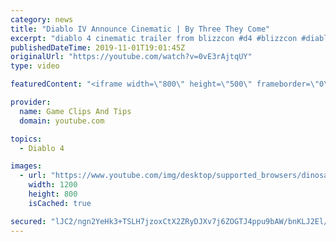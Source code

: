 ```yaml
---
category: news
title: "Diablo IV Announce Cinematic | By Three They Come"
excerpt: "diablo 4 cinematic trailer from blizzcon #d4 #blizzcon #diablo."
publishedDateTime: 2019-11-01T19:01:45Z
originalUrl: "https://youtube.com/watch?v=0vE3rAjtqUY"
type: video

featuredContent: "<iframe width=\"800\" height=\"500\" frameborder=\"0\" src=\"https://www.youtube.com/embed/0vE3rAjtqUY\" allow=\"accelerometer; autoplay; encrypted-media; gyroscope; picture-in-picture\" allowfullscreen></iframe>"

provider:
  name: Game Clips And Tips
  domain: youtube.com

topics:
  - Diablo 4

images:
  - url: "https://www.youtube.com/img/desktop/supported_browsers/dinosaur.png"
    width: 1200
    height: 800
    isCached: true

secured: "lJC2/ngn2YeHk3+TSLH7jzoxCtX2ZRyDJXv7j6ZOGTJ4ppu9bAW/bnKLJ2El/yHqIIj2XHFV3S5+uq8eng6BdvyY2jPhpiMEDxM4qBOrZqBc0wMkA4tno+LFJEWlNHHVraTIO2BCHqaJmTj+YfSXFYBGLLFHvxITWc1p+JWCJfmLQDdbM/tU2aH5tCl4B4JCXhn+c26FR/zs8bFPiamn3jlxNUbiEqXsXK+qPyGgkSM6vNWeS9cQcqz5uSNbBjrYuadaKSsV5d9fdCM7+VqGNafrgtLHcfHdXA4HQrfFeIqszfZTctU55016DE/QiLBEv8uwFIFAymYq0mqir0V0JHkkzLo5JXDVjLQT4qidqTGUa/iM0dqodsSHG2WU1eOvsVs0GNjihjOIE4GnqnoOTw==;ecJINIjmicSkNvzVpIWAQw=="
---
```


